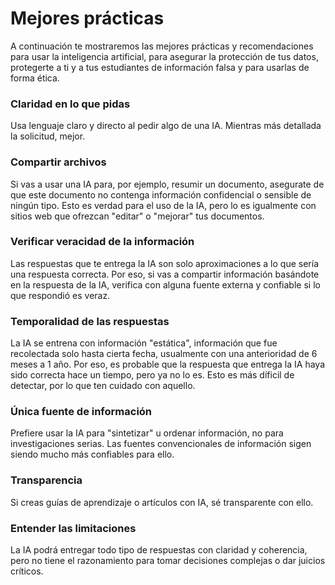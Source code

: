 # Mejores prácticas
A continuación te mostraremos las mejores prácticas y recomendaciones para usar la inteligencia artificial, para asegurar la protección de tus datos, protegerte a ti y a tus estudiantes de información falsa y para usarlas de forma ética.

### Claridad en lo que pidas
Usa lenguaje claro y directo al pedir algo de una IA. Mientras más detallada la solicitud, mejor.

### Compartir archivos
Si vas a usar una IA para, por ejemplo, resumir un documento, asegurate de que este documento no contenga información confidencial o sensible de ningún tipo. Esto es verdad para el uso de la IA, pero lo es igualmente con sitios web que ofrezcan "editar" o "mejorar" tus documentos.

### Verificar veracidad de la información
Las respuestas que te entrega la IA son solo aproximaciones a lo que sería una respuesta correcta. Por eso, si vas a compartir información basándote en la respuesta de la IA, verifica con alguna fuente externa y confiable si lo que respondió es veraz.

### Temporalidad de las respuestas
La IA se entrena con información "estática", información que fue recolectada solo hasta cierta fecha, usualmente con una anterioridad de 6 meses a 1 año. Por eso, es probable que la respuesta que entrega la IA haya sido correcta hace un tiempo, pero ya no lo es. Esto es más díficil de detectar, por lo que ten cuidado con aquello.

### Única fuente de información
Prefiere usar la IA para "sintetizar" u ordenar información, no para investigaciones serias. Las fuentes convencionales de información sigen siendo mucho más confiables para ello.

### Transparencia
Si creas guías de aprendizaje o artículos con IA, sé transparente con ello.

### Entender las limitaciones
La IA podrá entregar todo tipo de respuestas con claridad y coherencia, pero no tiene el razonamiento para tomar decisiones complejas o dar juicios críticos.